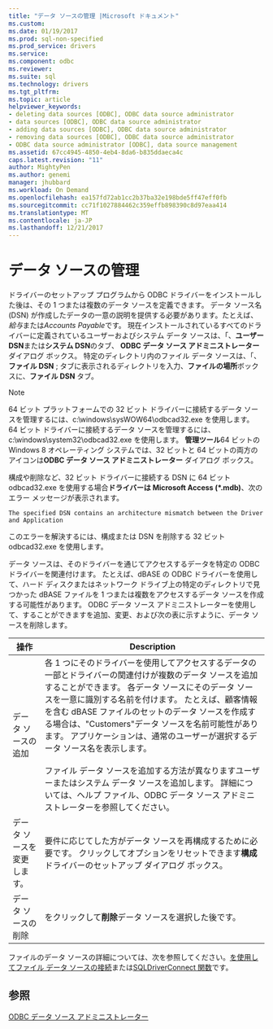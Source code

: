 ```yaml
---
title: "データ ソースの管理 |Microsoft ドキュメント"
ms.custom: 
ms.date: 01/19/2017
ms.prod: sql-non-specified
ms.prod_service: drivers
ms.service: 
ms.component: odbc
ms.reviewer: 
ms.suite: sql
ms.technology: drivers
ms.tgt_pltfrm: 
ms.topic: article
helpviewer_keywords:
- deleting data sources [ODBC], ODBC data source administrator
- data sources [ODBC], ODBC data source administrator
- adding data sources [ODBC], ODBC data source administrator
- removing data sources [ODBC], ODBC data source administrator
- ODBC data source administrator [ODBC], data source management
ms.assetid: 67cc4945-4850-4eb4-8da6-b835ddaeca4c
caps.latest.revision: "11"
author: MightyPen
ms.author: genemi
manager: jhubbard
ms.workload: On Demand
ms.openlocfilehash: ea157fd72ab1cc2b37ba32e198bde5ff47eff0fb
ms.sourcegitcommit: cc71f1027884462c359effb898390c8d97eaa414
ms.translationtype: MT
ms.contentlocale: ja-JP
ms.lasthandoff: 12/21/2017
---
```

# <a name="managing-data-sources"></a>データ ソースの管理
ドライバーのセットアップ プログラムから ODBC ドライバーをインストールした後は、その 1 つまたは複数のデータ ソースを定義できます。 データ ソース名 (DSN) が作成したデータの一意の説明を提供する必要があります。たとえば、*給与*または*Accounts Payable*です。 現在インストールされているすべてのドライバーに定義されているユーザーおよびシステム データ ソースは、「、**ユーザー DSN**または**システム DSN**のタブ、 **ODBC データ ソース アドミニストレーター** ダイアログ ボックス。 特定のディレクトリ内のファイル データ ソースは、「、**ファイル DSN** ; タブに表示されるディレクトリを入力、**ファイルの場所**ボックスに、**ファイル DSN**  タブ。  
  
> [!NOTE]  
>  64 ビット プラットフォームでの 32 ビット ドライバーに接続するデータ ソースを管理するには、c:\windows\sysWOW64\odbcad32.exe を使用します。 64 ビット ドライバーに接続するデータ ソースを管理するには、c:\windows\system32\odbcad32.exe を使用します。 **管理ツール**64 ビットの Windows 8 オペレーティング システムでは、32 ビットと 64 ビットの両方のアイコンは**ODBC データ ソース アドミニストレーター**  ダイアログ ボックス。  
  
 構成や削除など、32 ビット ドライバーに接続する DSN に 64 ビット odbcad32.exe を使用する場合**ドライバーは Microsoft Access (\*.mdb)**、次のエラー メッセージが表示されます。  
  
```  
The specified DSN contains an architecture mismatch between the Driver and Application  
```  
  
 このエラーを解決するには、構成または DSN を削除する 32 ビット odbcad32.exe を使用します。  
  
 データ ソースは、そのドライバーを通じてアクセスするデータを特定の ODBC ドライバーを関連付けます。 たとえば、dBASE の ODBC ドライバーを使用して、ハード ディスクまたはネットワーク ドライブ上の特定のディレクトリで見つかった dBASE ファイルを 1 つまたは複数をアクセスするデータ ソースを作成する可能性があります。 ODBC データ ソース アドミニストレーターを使用して、することができますを追加、変更、および次の表に示すように、データ ソースを削除します。  
  
|操作|Description|  
|------------|-----------------|  
|データ ソースの追加|各 1 つにそのドライバーを使用してアクセスするデータの一部とドライバーの関連付けが複数のデータ ソースを追加することができます。 各データ ソースにそのデータ ソースを一意に識別する名前を付けます。 たとえば、顧客情報を含む dBASE ファイルのセットのデータ ソースを作成する場合は、"Customers"データ ソースを名前可能性があります。 アプリケーションは、通常のユーザーが選択するデータ ソース名を表示します。<br /><br /> ファイル データ ソースを追加する方法が異なりますユーザーまたはシステム データ ソースを追加します。 詳細については、ヘルプ ファイル、ODBC データ ソース アドミニストレーターを参照してください。|  
|データ ソースを変更します。|要件に応じてした方がデータ ソースを再構成するために必要です。 クリックしてオプションをリセットできます**構成**ドライバーのセットアップ ダイアログ ボックス。|  
|データ ソースの削除|をクリックして**削除**データ ソースを選択した後です。|  
  
 ファイルのデータ ソースの詳細については、次を参照してください。[を使用してファイル データ ソースの接続](../../odbc/reference/develop-app/connecting-using-file-data-sources.md)または[SQLDriverConnect 関数](../../odbc/reference/syntax/sqldriverconnect-function.md)です。  
  
## <a name="see-also"></a>参照  
 [ODBC データ ソース アドミニストレーター](../../odbc/admin/odbc-data-source-administrator.md)
